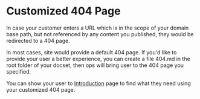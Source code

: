 # Customized 404 Page

In case your customer enters a URL which is in the scope of your domain base path, but not referenced by any content you published, they would be redirected to a 404 page. 

In most cases, site would provide a default 404 page. If you'd like to provide your user a better experience, you can create a file 404.md in the root folder of your docset, then ops will bring user to the 404 page you specified. 

You can show your user to [Introduction](index.md) page to find what they need using your customized 404 page.